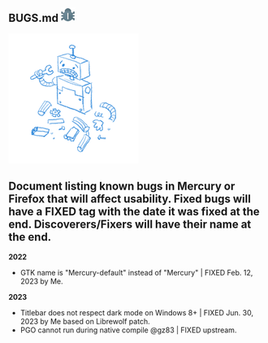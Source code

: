 ## BUGS.md <img src="https://github.com/Alex313031/Mercury-Win7/blob/main/logos/bug.svg" width="28">

<img src="https://github.com/Alex313031/Mercury-Win7/blob/main/logos/robot_256.png">

## Document listing known bugs in Mercury or Firefox that will affect usability. Fixed bugs will have a FIXED tag with the date it was fixed at the end. Discoverers/Fixers will have their name at the end.
**2022**
 - GTK name is "Mercury-default" instead of "Mercury" | FIXED Feb. 12, 2023 by Me.

**2023**
 - Titlebar does not respect dark mode on Windows 8+ | FIXED Jun. 30, 2023 by Me based on Librewolf patch.
 - PGO cannot run during native compile @gz83 | FIXED upstream.
